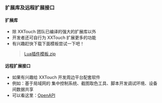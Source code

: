 ### 扩展库及远程扩展接口


#### 扩展库
- 除 XXTouch 团队已编译的强大的扩展库以外
- 开发者还可自行为 XXTouch 扩展更多的功能
- 有兴趣赶快下载下面模板尝试一下吧！
  > [Lua插件模板.zip](http://static.zybuluo.com/xxtouch/ja3d8p1gwzkxf6zmo6vozkgt/Lua插件模板.zip)


#### 远程扩展接口
- 如果有兴趣给 XXTouch 开发周边平台配套软件
- 例如：基于局域网的 集中控制系统、截图取色工具、脚本开发调试环境、设备间数据共享
- 可以看这里：[OpenAPI](https://kb.xxtouch.com/OpenAPI/)

